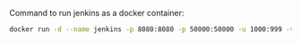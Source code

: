Command to run jenkins as a docker container:
```bash
docker run -d --name jenkins -p 8080:8080 -p 50000:50000 -u 1000:999 -v jenkins_home:/var/jenkins_home -v /var/run/docker.sock:/var/run/docker.sock -v /usr/bin/docker:/usr/bin/docker -v usr/local/bin/go:/usr/local/bin/go -v /home/ankit/password.txt:/password.txt jenkins/jenkins:lts
```
